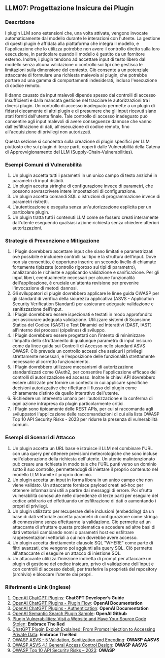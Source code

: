 ## LLM07: Progettazione Insicura dei Plugin

### Descrizione

I plugin LLM sono estensioni che, una volta attivate, vengono invocate automaticamente dal modello durante le interazioni con l'utente. La gestione di questi plugin è affidata alla piattaforma che integra il modello, e l'applicazione che lo utilizza potrebbe non avere il controllo diretto sulla loro esecuzione, in particolare quando il modello è gestito da un fornitore esterno. Inoltre, i plugin tendono ad accettare input di testo libero dal modello senza alcuna validazione o controllo sui tipi che gestisca le limitazioni sulla dimensione del contesto. Ciò consente a un potenziale attaccante di formulare una richiesta malevola al plugin, che potrebbe portare ad una gamma di comportamenti indesiderati, incluso l'esecuzione di codice remoto.

Il danno causato da input malevoli dipende spesso dai controlli di accesso insufficienti e dalla mancata gestione nel tracciare le autorizzazioni tra i diversi plugin. Un controllo di accesso inadeguato permette a un plugin di fidarsi ciecamente di altri plugin e di presumere che gli input ricevuti siano stati forniti dall'utente finale. Tale controllo di accesso inadeguato può consentire agli input malevoli di avere conseguenze dannose che vanno dall'esfiltrazione di dati, all'esecuzione di codice remoto, fino all'acquisizione di privilegi non autorizzati.

Questa sezione si concentra sulla creazione di plugin specifici per LLM piuttosto che sui plugin di terze parti, coperti dalle Vulnerabilità della Catena di Approvvigionamento del LLM (Supply-Chain-Vulnerabilities).

### Esempi Comuni di Vulnerabilità

1. Un plugin accetta tutti i parametri in un unico campo di testo anziché in parametri di input distinti.
2. Un plugin accetta stringhe di configurazione invece di parametri, che possono sovrascrivere intere impostazioni di configurazione.
3. Un plugin accetta comandi SQL o istruzioni di programmazione invece di parametri ristretti.
4. L'autenticazione è eseguita senza un'autorizzazione esplicita per un particolare plugin.
5. Un plugin tratta tutti i contenuti LLM come se fossero creati interamente dall'utente eseguendo qualsiasi azione richiesta senza chiedere ulteriori autorizzazioni.

### Strategie di Prevenzione e Mitigazione

1. I Plugin dovrebbero accettare input che siano limitati e parametrizzati ove possibile e includere controlli sul tipo e la struttura dell'input. Dove non sia consentito, è opportuno inserire un secondo livello di chiamate fortemente tipizzate (controllo rigoroso sui tipi di parametro), analizzando le richieste e applicando validazione e sanificazione. Per gli input liberi, eventualmente necessari per alcune funzionalità dell'applicazione, è cruciale un'attenta revisione per prevenire l'invocazione di metodi dannosi.
2. Gli sviluppatori di plugin dovrebbero applicare le linee guida OWASP per gli standard di verifica della sicurezza applicativa (ASVS - Application Security Verification Standard) per assicurare adeguate validazione e sanitizzazione dell'input.
3. I Plugin dovrebbero essere ispezionati e testati in modo approfondito per assicurare adeguata validazione. Utilizzare sistemi di Scansione Statica del Codice (SAST) e Test Dinamici ed Interattivi (DAST, IAST) all'interno dei processi (pipelines) di sviluppo.
4. I Plugin dovrebbero essere progettati con l'intento di minimizzare l'impatto dello sfruttamento di qualunque parametro di input insicuro come da linee guida sui Controlli di Accesso nello standard ASVS OWASP. Ciò prevede un controllo accessi che assicuri i privilegi strettamente necessari, e l'esposizione delle funzionalità strettamente necessarie al corretto funzionamento.
5. I Plugin dovrebbero utilizzare meccanismi di autorizzazione standardizzati come OAuth2, per consentire l'applicazione efficace dei controlli di autorizzazione ed accesso. Inoltre le chiavi API dovrebbero essere utilizzate per fornire un contesto in cui applicare specifiche decisioni autorizzative che riflettano il flusso del plugin come chiaramente distinto da quello interattivo dell'utente.
6. Richiedere un intervento umano per l'autorizzazione e la conferma di ogni azione intrapresa da plugin particolarmente critici.
7. I Plugin sono tipicamente delle REST APIs, per cui si raccomanda agli sviluppatori l'applicazione delle raccomandazioni di cui alla lista OWASP Top 10 API Security Risks - 2023 per ridurre la presenza di vulnerabilità comuni.

### Esempi di Scenari di Attacco

1. Un plugin accetta un URL base e istruisce il LLM nel combinare l'URL con una query per ottenere previsioni meteorologiche che sono incluse nell'elaborazione della richiesta dell'utente. Un utente malintenzionato può creare una richiesta in modo tale che l'URL punti verso un dominio sotto il suo controllo, permettendogli di iniettare il proprio contenuto nel modello LLM tramite il proprio dominio.
2. Un plugin accetta un input in forma libera in un unico campo che non viene validato. Un attaccante fornisce payload creati ad-hoc per ottenere informazioni utili a partire dai messaggi di errore. Poi sfrutta vulnerabilità conosciute nelle dipendenze di terze parti per eseguire del codice arbitrario ed effettuando un'esfiltrazione di dati o aumentando i propri di privilegi.
3. Un plugin utilizzato per recuperare delle inclusioni (embedding) da un base di dati vettoriale accetta parametri di configurazione come stringa di connessione senza effettuarne la validazione. Ciò permette ad un attaccante di sfruttare questa problematica e accedere ad altre basi di dati vettoriali cambiando nomi o parametri host ed esfiltrare rappresentazioni vettoriali a cui non dovrebbe avere accesso.
4. Un plugin accetta direttamente clausole SQL "WHERE" come parte di filtri avanzati, che vengono poi aggiunti alla query SQL. Ciò permette all'attaccante di eseguire un attacco di iniezione SQL.
5. Un attaccante utilizza l'iniezione indiretta di prompt per attaccare un plugin di gestione del codice insicuro, privo di validazione dell'input e con controlli di accesso deboli, per trasferire la proprietà del repository (archivio) e bloccare l'utente dai propri.

### Riferimenti e Link (Inglese)

1. [OpenAI ChatGPT Plugins](https://platform.openai.com/docs/plugins/introduction): **ChatGPT Developer’s Guide**
2. [OpenAI ChatGPT Plugins - Plugin Flow](https://platform.openai.com/docs/plugins/introduction/plugin-flow): **OpenAI Documentation**
3. [OpenAI ChatGPT Plugins - Authentication](https://platform.openai.com/docs/plugins/authentication/service-level): **OpenAI Documentation**
4. [OpenAI Semantic Search Plugin Sample](https://github.com/openai/chatgpt-retrieval-plugin): **OpenAI Github**
5. [Plugin Vulnerabilities: Visit a Website and Have Your Source Code Stolen](https://embracethered.com/blog/posts/2023/chatgpt-plugin-vulns-chat-with-code/): **Embrace The Red**
6. [ChatGPT Plugin Exploit Explained: From Prompt Injection to Accessing Private Data](https://embracethered.com/blog/posts/2023/chatgpt-cross-plugin-request-forgery-and-prompt-injection./): **Embrace The Red**
7. [OWASP ASVS - 5 Validation, Sanitization and Encoding](https://owasp-aasvs4.readthedocs.io/en/latest/V5.html#validation-sanitization-and-encoding): **OWASP AASVS**
8. [OWASP ASVS 4.1 General Access Control Design](https://owasp-aasvs4.readthedocs.io/en/latest/V4.1.html#general-access-control-design): **OWASP AASVS**
9. [OWASP Top 10 API Security Risks – 2023](https://owasp.org/API-Security/editions/2023/en/0x11-t10/): **OWASP**
